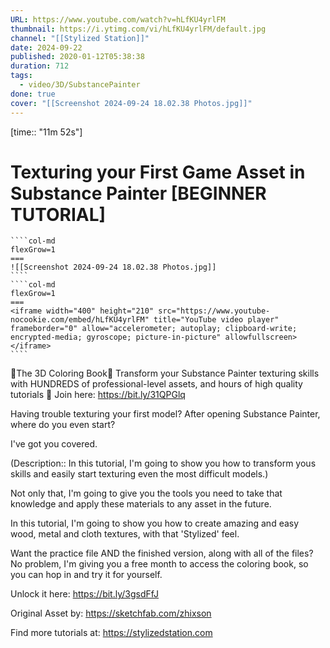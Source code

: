```yaml
---
URL: https://www.youtube.com/watch?v=hLfKU4yrlFM
thumbnail: https://i.ytimg.com/vi/hLfKU4yrlFM/default.jpg
channel: "[[Stylized Station]]"
date: 2024-09-22
published: 2020-01-12T05:38:38
duration: 712
tags:
  - video/3D/SubstancePainter
done: true
cover: "[[Screenshot 2024-09-24 18.02.38 Photos.jpg]]"
---
```

[time:: "11m 52s"]
# Texturing your First Game Asset in Substance Painter [BEGINNER TUTORIAL]
`````col
````col-md
flexGrow=1
===
![[Screenshot 2024-09-24 18.02.38 Photos.jpg]]
````
````col-md
flexGrow=1
===
<iframe width="400" height="210" src="https://www.youtube-nocookie.com/embed/hLfKU4yrlFM" title="YouTube video player" frameborder="0" allow="accelerometer; autoplay; clipboard-write; encrypted-media; gyroscope; picture-in-picture" allowfullscreen></iframe>
````
`````
🎨The 3D Coloring Book🎨
Transform your Substance Painter texturing skills with HUNDREDS of professional-level assets, and hours of high quality tutorials 🎉
Join here: https://bit.ly/31QPGlq

Having trouble texturing your first model? After opening Substance Painter, where do you even start?

I've got you covered.

(Description:: In this tutorial, I'm going to show you how to transform yous skills and easily start texturing even the most difficult models.)

Not only that, I'm going to give you the tools you need to take that knowledge and apply these materials to any asset in the future.

In this tutorial, I'm going to show you how to create amazing and easy wood, metal and cloth textures, with that 'Stylized' feel.

Want the practice file AND the finished version, along with all of the files? No problem, I'm giving you a free month to access the coloring book, so you can hop in and try it for yourself.

Unlock it here:
https://bit.ly/3gsdFfJ

Original Asset by:
https://sketchfab.com/zhixson 

Find more tutorials at:
https://stylizedstation.com
